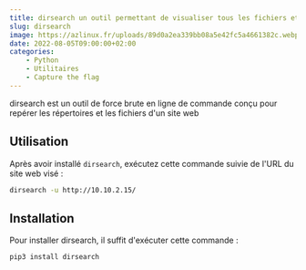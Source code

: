 ```yaml
---
title: dirsearch un outil permettant de visualiser tous les fichiers et répertoires d'un site web
slug: dirsearch
image: https://azlinux.fr/uploads/89d0a2ea339bb08a5e42fc5a4661382c.webp
date: 2022-08-05T09:00:00+02:00
categories:
    - Python
    - Utilitaires
    - Capture the flag
---
```


dirsearch est un outil de force brute en ligne de commande conçu pour repérer les répertoires et les fichiers d'un site web

## Utilisation

Après avoir installé `dirsearch`, exécutez cette commande suivie de l'URL du site web visé :

```bash
dirsearch -u http://10.10.2.15/
```

## Installation

Pour installer dirsearch, il suffit d'exécuter cette commande :

```bash
pip3 install dirsearch
```
